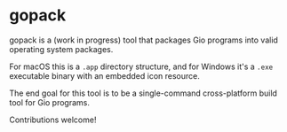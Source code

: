 # gopack 

gopack is a (work in progress) tool that packages Gio programs into valid operating system packages. 

For macOS this is a `.app` directory structure, and for Windows it's a `.exe` executable binary with an embedded icon resource.

The end goal for this tool is to be a single-command cross-platform build tool for Gio programs. 

Contributions welcome! 

